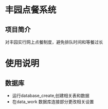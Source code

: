 # 丰园点餐系统
## 项目简介
 对丰园实行网上点餐制度，避免排队时间和等餐过长
# 使用说明
## 数据库
- 运行database_create,创建相关表和数据
- 在data_work 数据库连接部分更改相关设置
